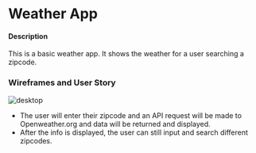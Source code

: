 # Weather App

#### Description

This is a basic weather app. It shows the weather for a user searching a zipcode.


### Wireframes and User Story

![desktop](./assets/desktop.png)

* The user will enter their zipcode and an API request will be made to Openweather.org and data will be returned and displayed.
* After the info is displayed, the user can still input and search different zipcodes.


